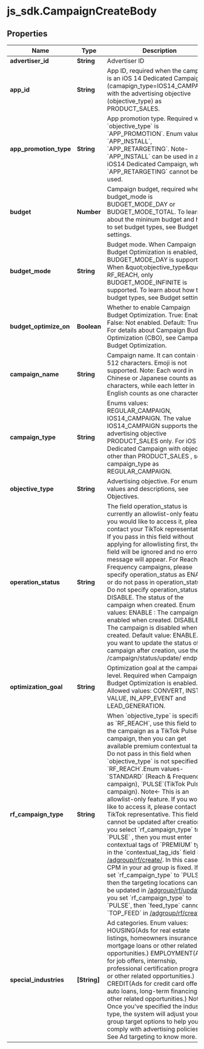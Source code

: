 # js_sdk.CampaignCreateBody

## Properties
Name | Type | Description | Notes
------------ | ------------- | ------------- | -------------
**advertiser_id** | **String** | Advertiser ID | [required] 
**app_id** | **String** | App ID, required when the campaign is an iOS 14 Dedicated Campaign (camapign_type&#x3D;IOS14_CAMPAIGN) with the advertising objective (objective_type) as PRODUCT_SALES. | [optional] 
**app_promotion_type** | **String** | App promotion type. Required when &#x60;objective_type&#x60; is &#x60;APP_PROMOTION&#x60;. Enum values- &#x60;APP_INSTALL&#x60;, &#x60;APP_RETARGETING&#x60;. Note- &#x60;APP_INSTALL&#x60; can be used in an iOS14 Dedicated Campaign, while &#x60;APP_RETARGETING&#x60; cannot be used. | [optional] 
**budget** | **Number** | Campaign budget, required when budget_mode is BUDGET_MODE_DAY or BUDGET_MODE_TOTAL. To learn about the mininum budget and how to set budget types, see Budget settings. | [optional] 
**budget_mode** | **String** | Budget mode. When Campaign Budget Optimization is enabled, only BUDGET_MODE_DAY is supported. When \&quot;objective_type\&quot; is RF_REACH, only BUDGET_MODE_INFINITE is supported. To learn about how to set budget types, see Budget setting. | [optional] 
**budget_optimize_on** | **Boolean** | Whether to enable Campaign Budget Optimization. True: Enabled. False: Not enabled. Default: True. For details about Campaign Budget Optimization (CBO), see Campaign Budget Optimization. | [optional] 
**campaign_name** | **String** | Campaign name. It can contain up to 512 characters. Emoji is not supported. Note: Each word in Chinese or Japanese counts as two characters, while each letter in English counts as one character. | [required] 
**campaign_type** | **String** | Enums values: REGULAR_CAMPAIGN, IOS14_CAMPAIGN. The value IOS14_CAMPAIGN supports the advertising objective PRODUCT_SALES only. For iOS 14 Dedicated Campaign with objectives other than PRODUCT_SALES , set campaign_type as REGULAR_CAMPAIGN. | [optional] 
**objective_type** | **String** | Advertising objective. For enum values and descriptions, see Objectives. | [required] 
**operation_status** | **String** | The field operation_status is currently an allowlist-only feature. If you would like to access it, please contact your TikTok representative. If you pass in this field without applying for allowlisting first, the field will be ignored and no error message will appear. For Reach &amp; Frequency campaigns, please specify operation_status as ENABLE or do not pass in operation_status. Do not specify operation_status as DISABLE.  The status of the campaign when created. Enum values: ENABLE : The campaign is enabled when created. DISABLE : The campaign is disabled when created. Default value: ENABLE. If you want to update the status of the campaign after creation, use the /campaign/status/update/ endpoint. | [optional] 
**optimization_goal** | **String** | Optimization goal at the campaign level. Required when Campaign Budget Optimization is enabled. Allowed values: CONVERT, INSTALL, VALUE, IN_APP_EVENT and LEAD_GENERATION. | [optional] 
**rf_campaign_type** | **String** | When &#x60;objective_type&#x60; is specified as &#x60;RF_REACH&#x60;, use this field to set the campaign as a TikTok Pulse campaign, then you can get available premium contextual tags. Do not pass in this field when &#x60;objective_type&#x60; is not specified as &#x60;RF_REACH&#x60;.Enum values- &#x60;STANDARD&#x60; (Reach &amp; Frequency campaign), &#x60;PULSE&#x60;(TikTok Pulse campaign). Note&lt;- This is an allowlist-only feature. If you would like to access it, please contact your TikTok representative. This field cannot be updated after creation. If you select &#x60;rf_campaign_type&#x60; to &#x60;PULSE&#x60; , then you must enter contextual tags of &#x60;PREMIUM&#x60; type in the &#x60;contextual_tag_ids&#x60;  field in [/adgroup/rf/create/](https://ads.tiktok.com/marketing_api/docs?id&#x3D;1738235338194945). In this case, the CPM in your ad group is fixed. If you set &#x60;rf_campaign_type&#x60; to &#x60;PULSE&#x60;, then the targeting locations cannot be updated in  [/adgroup/rf/update/](https://ads.tiktok.com/marketing_api/docs?id&#x3D;1738235402874882). If you set &#x60;rf_campaign_type&#x60; to &#x60;PULSE&#x60;, then &#x60;feed_type&#x60; cannot be &#x60;TOP_FEED&#x60; in  [/adgroup/rf/create/](https://ads.tiktok.com/marketing_api/docs?id&#x3D;1738235338194945). | [optional] 
**special_industries** | **[String]** | Ad categories. Enum values: HOUSING(Ads for real estate listings, homeowners insurance, mortgage loans or other related opportunities.) EMPLOYMENT(Ads for job offers, internship, professional certification programs or other related opportunities.) CREDIT(Ads for credit card offers, auto loans, long-term financing or other related opportunities.) Note: Once you&#x27;ve specified the industry type, the system will adjust your ad group target options to help you comply with advertising policies. See Ad targeting to know more. | [optional] 
